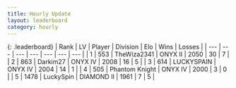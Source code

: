 ```yaml
---
title: Hourly Update
layout: leaderboard
category: hourly
---
```


{: .leaderboard}
| Rank | LV | Player | Division | Elo | Wins | Losses |
| --- | --- | --- | --- | --- | --- | --- |
| <span data-change="0">1</span> | 553 | <span title="ID: 178216">TheWiza2341</span> | ONYX II | <span data-change="31">2050</span> | <span data-change="4">30</span> | <span data-change="1">7</span> |
| <span data-change="0">2</span> | 863 | <span title="ID: 694036">Darkim27</span> | ONYX IV | <span data-change="0">2008</span> | <span data-change="0">16</span> | <span data-change="0">5</span> |
| <span data-change="0">3</span> | 614 | <span title="ID: 623829">LUCKYSPAIN</span> | ONYX IV | <span data-change="0">2004</span> | <span data-change="0">14</span> | <span data-change="0">1</span> |
| <span data-change="0">4</span> | 505 | <span title="ID: 742939">Phantom Knight</span> | ONYX IV | <span data-change="0">2000</span> | <span data-change="0">3</span> | <span data-change="0">0</span> |
| <span data-change="0">5</span> | 1478 | <span title="ID: 498412">LuckySpin</span> | DIAMOND II | <span data-change="-1">1961</span> | <span data-change="1">7</span> | <span data-change="1">5</span> |